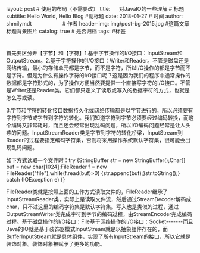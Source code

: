 layout:     post                    # 使用的布局（不需要改）
title:      对JavaIO的一些理解       # 标题 
subtitle:   Hello World, Hello Blog #副标题
date:       2018-01-27              # 时间
author:     shmilymdt                      # 作者
header-img: img/post-bg-2015.jpg    #这篇文章标题背景图片
catalog: true                       # 是否归档
tags:                               #标签

#
首先要区分开【字节】和【字符】1.基于字节操作的I/O接口：InputStream和OutputStream。2.基于字符操作的I/O接口：Writer和Reader。不管是磁盘还是网络传输，最小的存储单元都是字节，而不是字符，所以I/O操作的都是字节而不是字符。但是为什么有操作字符的I/O接口呢？这是因为我们的程序中通常操作的数据都是字符形式的，为了操作方便当然要提供一个直接写字符的I/O接口。不管是Writer还是Reader类，它们都只定义了读取或写入的数据字符的方式，也就是怎么写或读。

3.字节和字符的转化接口数据持久化或网络传输都是以字节进行的，所以必须要有字符到字节或字节到字符的转化。我们知道字符到字节必须要经过编码转换，而这个编码又非常耗时，而且还会经常出现乱码问题，所以I/O编码问题经常是让人头疼的问题。InputStreamReader类是字节到字符的转化桥梁，InputStream到Reader的过程要指定编码字符集，否则将采用操作系统默认字符集，很可能会出现乱码问题。

如下方式读取一个文件时：try {StringBuffer str = new StringBuffer();Char[] buf = new char[1024];FileReader f = new FileReader("file");while(f.read(buf)>0) {str.append(buf);}str.toString();} catch (IOException e) {}

FileReader类就是按照上面的工作方式读取文件的，FileReader继承了InputStreamReader类，实际上是读取文件流，然后通过StreamDecoder解码成char，只不过这里的编码字符集是默认字符集。写入也是类似的过程，通过OutputStreamWriter类完成字符到字节的编码过程，由StreamEncoder完成编码过程。基于磁盘操作的I/O接口：File基于网络操作的I/O接口：Socket-------而且Java的IO就是基于装饰器模式InputStream就是以抽象组件存在的，而BufferInputStream就是具体组件，实现了所有InputStream的接口，所以它就是装饰对象。装饰对象被赋予了更多的功能。
